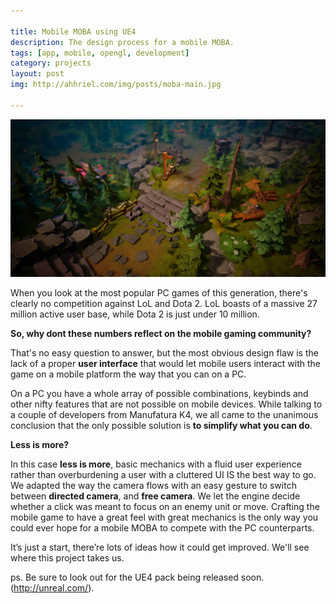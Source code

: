 ```yaml
---

title: Mobile MOBA using UE4
description: The design process for a mobile MOBA.
tags: [app, mobile, opengl, development]
category: projects
layout: post
img: http://ahhriel.com/img/posts/moba-main.jpg

---
```


![Mobile Moba project](/img/posts/moba-main.jpg)

When you look at the most popular PC games of this generation, there's clearly no competition against LoL and Dota 2.
LoL boasts of a massive 27 million active user base, while Dota 2 is just under 10 million. 

__So, why dont these numbers reflect on the mobile gaming community?__

That's no easy question to answer, but the most obvious design flaw is the lack of a proper __user interface__ that would let mobile users interact with the game on a mobile platform the way that you can on a PC.

On a PC you have a whole array of possible combinations, keybinds and other nifty features that are not possible on mobile devices. While talking to a couple of developers from Manufatura K4, we all came to the unanimous conclusion that the only possible solution is __to simplify what you can do__.

__Less is more?__

In this case __less is more__, basic mechanics with a fluid user experience rather than overburdening a user with a cluttered UI IS the best way to go. We adapted the way the camera flows with an easy gesture to switch between __directed camera__, and __free camera__. We let the engine decide whether a click was meant to focus on an enemy unit or move. Crafting the mobile game to have a great feel with great mechanics is the only way you could ever hope for a mobile MOBA to compete with the PC counterparts.

It’s just a start, there’re lots of ideas how it could get improved. We'll see where this project takes us.

ps. Be sure to look out for the UE4 pack being released soon. (http://unreal.com/).

